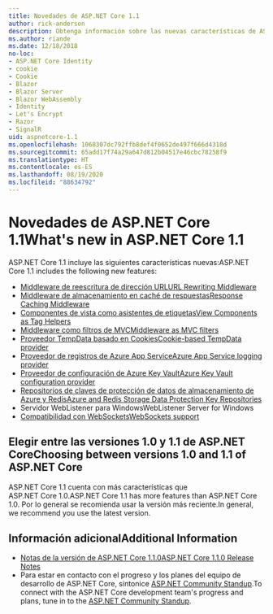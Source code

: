 ```yaml
---
title: Novedades de ASP.NET Core 1.1
author: rick-anderson
description: Obtenga información sobre las nuevas características de ASP.NET Core 1.1.
ms.author: riande
ms.date: 12/18/2018
no-loc:
- ASP.NET Core Identity
- cookie
- Cookie
- Blazor
- Blazor Server
- Blazor WebAssembly
- Identity
- Let's Encrypt
- Razor
- SignalR
uid: aspnetcore-1.1
ms.openlocfilehash: 1068307dc792ffb8def4f0652de497f666d4318d
ms.sourcegitcommit: 65add17f74a29a647d812b04517e46cbc78258f9
ms.translationtype: HT
ms.contentlocale: es-ES
ms.lasthandoff: 08/19/2020
ms.locfileid: "88634792"
---
```

# <a name="whats-new-in-aspnet-core-11"></a><span data-ttu-id="0072c-103">Novedades de ASP.NET Core 1.1</span><span class="sxs-lookup"><span data-stu-id="0072c-103">What's new in ASP.NET Core 1.1</span></span>

<span data-ttu-id="0072c-104">ASP.NET Core 1.1 incluye las siguientes características nuevas:</span><span class="sxs-lookup"><span data-stu-id="0072c-104">ASP.NET Core 1.1 includes the following new features:</span></span>

- [<span data-ttu-id="0072c-105">Middleware de reescritura de dirección URL</span><span class="sxs-lookup"><span data-stu-id="0072c-105">URL Rewriting Middleware</span></span>](xref:fundamentals/url-rewriting)
- [<span data-ttu-id="0072c-106">Middleware de almacenamiento en caché de respuestas</span><span class="sxs-lookup"><span data-stu-id="0072c-106">Response Caching Middleware</span></span>](xref:performance/caching/middleware)
- [<span data-ttu-id="0072c-107">Componentes de vista como asistentes de etiquetas</span><span class="sxs-lookup"><span data-stu-id="0072c-107">View Components as Tag Helpers</span></span>](xref:mvc/views/view-components#invoking-a-view-component-as-a-tag-helper)
- [<span data-ttu-id="0072c-108">Middleware como filtros de MVC</span><span class="sxs-lookup"><span data-stu-id="0072c-108">Middleware as MVC filters</span></span>](xref:mvc/controllers/filters#using-middleware-in-the-filter-pipeline)
- [<span data-ttu-id="0072c-109">Proveedor TempData basado en Cookies</span><span class="sxs-lookup"><span data-stu-id="0072c-109">Cookie-based TempData provider</span></span>](xref:fundamentals/app-state#tempdata)
- [<span data-ttu-id="0072c-110">Proveedor de registros de Azure App Service</span><span class="sxs-lookup"><span data-stu-id="0072c-110">Azure App Service logging provider</span></span>](xref:fundamentals/logging/index#azure-app-service-provider)
- [<span data-ttu-id="0072c-111">Proveedor de configuración de Azure Key Vault</span><span class="sxs-lookup"><span data-stu-id="0072c-111">Azure Key Vault configuration provider</span></span>](xref:security/key-vault-configuration)
- [<span data-ttu-id="0072c-112">Repositorios de claves de protección de datos de almacenamiento de Azure y Redis</span><span class="sxs-lookup"><span data-stu-id="0072c-112">Azure and Redis Storage Data Protection Key Repositories</span></span>](xref:security/data-protection/implementation/key-storage-providers)
- <span data-ttu-id="0072c-113">Servidor WebListener para Windows</span><span class="sxs-lookup"><span data-stu-id="0072c-113">WebListener Server for Windows</span></span>
- [<span data-ttu-id="0072c-114">Compatibilidad con WebSockets</span><span class="sxs-lookup"><span data-stu-id="0072c-114">WebSockets support</span></span>](xref:fundamentals/websockets)

## <a name="choosing-between-versions-10-and-11-of-aspnet-core"></a><span data-ttu-id="0072c-115">Elegir entre las versiones 1.0 y 1.1 de ASP.NET Core</span><span class="sxs-lookup"><span data-stu-id="0072c-115">Choosing between versions 1.0 and 1.1 of ASP.NET Core</span></span>

<span data-ttu-id="0072c-116">ASP.NET Core 1.1 cuenta con más características que ASP.NET Core 1.0.</span><span class="sxs-lookup"><span data-stu-id="0072c-116">ASP.NET Core 1.1 has more features than ASP.NET Core 1.0.</span></span> <span data-ttu-id="0072c-117">Por lo general se recomienda usar la versión más reciente.</span><span class="sxs-lookup"><span data-stu-id="0072c-117">In general, we recommend you use the latest version.</span></span>

## <a name="additional-information"></a><span data-ttu-id="0072c-118">Información adicional</span><span class="sxs-lookup"><span data-stu-id="0072c-118">Additional Information</span></span>

- [<span data-ttu-id="0072c-119">Notas de la versión de ASP.NET Core 1.1.0</span><span class="sxs-lookup"><span data-stu-id="0072c-119">ASP.NET Core 1.1.0 Release Notes</span></span>](https://github.com/dotnet/aspnetcore/releases/tag/1.1.0)
- <span data-ttu-id="0072c-120">Para estar en contacto con el progreso y los planes del equipo de desarrollo de ASP.NET Core, sintonice [ASP.NET Community Standup](https://live.asp.net/).</span><span class="sxs-lookup"><span data-stu-id="0072c-120">To connect with the ASP.NET Core development team's progress and plans, tune in to the [ASP.NET Community Standup](https://live.asp.net/).</span></span>
